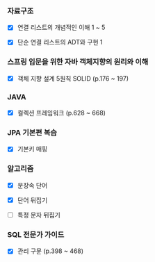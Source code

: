 ### 자료구조

- [x] 연결 리스트의 개념적인 이해 1 ~ 5
- [x] 단순 연결 리스트의 ADT와 구현 1



### 스프링 입문을 위한 자바 객체지향의 원리와 이해

- [x] 객체 지향 설계 5원칙 SOLID (p.176 ~ 197)



### JAVA

- [x] 컬렉션 프레임워크 (p.628 ~ 668)



### JPA 기본편 복습

- [x] 기본키 매핑



### 알고리즘

- [x] 문장속 단어
- [x] 단어 뒤집기
- [ ] 특정 문자 뒤집기



### SQL 전문가 가이드

- [x] 관리 구문 (p.398 ~ 468)

